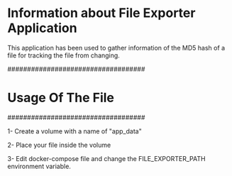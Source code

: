 # Information about File Exporter Application

This application has been used to gather information of the MD5 hash of a file for tracking the file from changing.

###################################
#  Usage Of The File
###################################

1- Create a volume with a name of "app_data"

2- Place your file inside the volume

3- Edit docker-compose file and change the FILE_EXPORTER_PATH environment variable.
